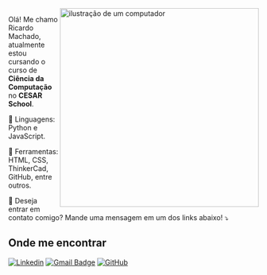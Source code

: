 <img src="https://raw.githubusercontent.com/MicaelliMedeiros/micaellimedeiros/master/image/computer-illustration.png" alt="ilustração de um computador" min-width="400px" max-width="400px" width="400px" align="right">

<p align="left"> 
  Olá! Me chamo Ricardo Machado, atualmente estou cursando o curso de <strong>Ciência da Computação</strong> no 
  <strong>CESAR School</strong>.<br>
</p>

<p align="left">
  🦄 Linguagens: Python e JavaScript.
</p>

<p align="left">
  💼 Ferramentas: HTML, CSS, ThinkerCad, GitHub, entre outros.
</p>

<p align="left">
  💌 Deseja entrar em contato comigo? Mande uma mensagem em um dos links abaixo! ⤵️
</p>

## Onde me encontrar

[![Linkedin](https://img.shields.io/badge/-ricardomachadovl-blue?style=flat-square&logo=Linkedin&logoColor=white&link=LINK-DO-SEU-LINKEDIN)](https://www.linkedin.com/in/ricardomachadovl/)
[![Gmail Badge](https://img.shields.io/badge/-ricomachado10@gmail.com-006bed?style=flat-square&logo=Gmail&logoColor=white&link=mailto:SEU-EMAIL)](mailto:ricomachado10@gmail.com)
[![GitHub](https://img.shields.io/github/followers/iuricode?label=siga-me&style=social)](https://github.com/ricardomvlins)
